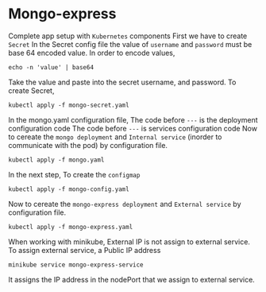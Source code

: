 # Mongo-express
Complete app setup with `Kubernetes` components
First we have to create `Secret`
In the Secret config file the value of `username` and `password` must be base 64 encoded value.
In order to encode values, 
```
echo -n 'value' | base64
```
Take the value and paste into the secret username, and password. 
To create Secret,
```
kubectl apply -f mongo-secret.yaml
```
In the mongo.yaml configuration file,
The code before `---` is the deployment configuration code 
The code before `---` is services configuration code
Now to cereate the `mongo deployment` and `Internal service` (inorder to communicate with the pod) by configuration file.
```
kubectl apply -f mongo.yaml
```
In the next step,
To create the `configmap`
```
kubectl apply -f mongo-config.yaml
```
Now to cereate the `mongo-express deployment` and `External service`  by configuration file.
```
kubectl apply -f mongo-express.yaml
```

When working with minikube, External IP is not assign to external service.
To assign external service, a Public IP address 
```
minikube service mongo-express-service
```
It assigns the IP address in the nodePort that we assign to external service.
